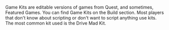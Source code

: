 Game Kits are editable versions of games from Quest, and sometimes, Featured Games. You can find Game Kits on the Build section.
Most players that don't know about scripting or don't want to script anything use kits.
The most common kit used is the Drive Mad Kit.